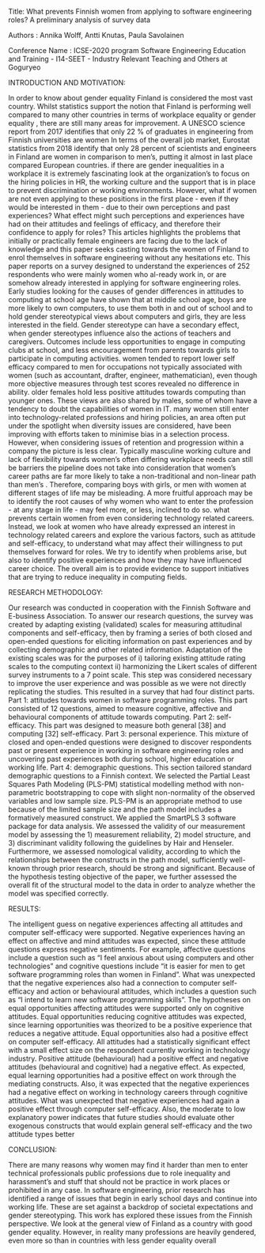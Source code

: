 Title: What prevents Finnish women from applying to software engineering roles? A preliminary analysis of survey data

Authors : Annika Wolff, Antti Knutas, Paula Savolainen

Conference Name : ICSE-2020 program Software Engineering Education and Training - I14-SEET - Industry Relevant Teaching and Others at Goguryeo

INTRODUCTION AND MOTIVATION:

In order to know about gender equality Finland is considered the most vast country. Whilst statistics support the notion that Finland is performing well compared to many other countries in terms of workplace equality or gender equality , there are still many areas for improvement. A UNESCO science report from 2017 identifies that only 22 % of graduates in engineering from Finnish universities are women In terms of the overall job market, Eurostat statistics from 2018 identify that only 28 percent of scientists and engineers in Finland are women in comparison to men’s, putting it almost in last place compared European countries. if there are gender inequalities in a workplace it is extremely fascinating look at the organization’s to focus on the hiring policies in HR, the working culture and the support that is in place to prevent discrimination or working environments. However, what if women are not even applying to these positions in the first place - even if they would be interested in them - due to their own perceptions and past experiences? What effect might such perceptions and experiences have had on their attitudes and feelings of efficacy, and therefore their confidence to apply for roles? This articles highlights the problems that initially or practically female engineers are facing due to the lack of knowledge and this paper seeks casting towards the women of Finland to enrol themselves in software engineering without any hesitations etc. This paper reports on a survey designed to understand the experiences of 252 respondents who were mainly women who al-ready work in, or are somehow already interested in applying for software engineering roles. Early studies looking for the causes of gender differences in attitudes to computing at school age have shown that at middle school age, boys are more likely to own computers, to use them both in and out of school and to hold gender stereotypical views about computers and girls, they are less interested in the field. Gender stereotype can have a secondary effect, when gender stereotypes influence also the actions of teachers and caregivers. Outcomes include less opportunities to engage in computing clubs at school, and less encouragement from parents towards girls to participate in computing activities. women tended to report lower self efficacy compared to men for occupations not typically associated with women (such as accountant, drafter, engineer, mathematician), even though more objective measures through test scores revealed no difference in ability. older females hold less positive attitudes towards computing than younger ones. These views are also shared by males, some of whom have a tendency to doubt the capabilities of women in IT. many women still enter into technology-related professions and hiring policies, an area often put under the spotlight when diversity issues are considered, have been improving with efforts taken to minimise bias in a selection process. However, when considering issues of retention and progression within a company the picture is less clear. Typically masculine working culture and lack of flexibility towards women’s often differing workplace needs can still be barriers the pipeline does not take into consideration that women’s career paths are far more likely to take a non-traditional and non-linear path than men’s . Therefore, comparing boys with girls, or men with women at different stages of life may be misleading. A more fruitful approach may be to identify the root causes of why women who want to enter the profession - at any stage in life - may feel more, or less, inclined to do so. what prevents certain women from even considering technology related careers. Instead, we look at women who have already expressed an interest in technology related careers and explore the various factors, such as attitude and self-efficacy, to understand what may affect their willingness to put themselves forward for roles. We try to identify when problems arise, but also to identify positive experiences and how they may have influenced career choice. The overall aim is to provide evidence to support initiatives that are trying to reduce inequality in computing fields.

RESEARCH METHODOLOGY:

Our research was conducted in cooperation with the Finnish Software and E-business Association. To answer our research questions, the survey was created by adapting existing (validated) scales for measuring attitudinal components and self-efficacy, then by framing a series of both closed and open-ended questions for eliciting information on past experiences and by collecting demographic and other related information. Adaptation of the existing scales was for the purposes of i) tailoring existing attitude rating scales to the computing context ii) harmonizing the Likert scales of different survey instruments to a 7 point scale. This step was considered necessary to improve the user experience and was possible as we were not directly replicating the studies. This resulted in a survey that had four distinct parts. Part 1: attitudes towards women in software programming roles. This part consisted of 12 questions, aimed to measure cognitive, affective and behavioural components of attitude towards computing. Part 2: self-efficacy. This part was designed to measure both general [38] and computing [32] self-efficacy. Part 3: personal experience. This mixture of closed and open-ended questions were designed to discover respondents past or present experience in working in software engineering roles and uncovering past experiences both during school, higher education or working life. Part 4: demographic questions. This section tailored standard demographic questions to a Finnish context. We selected the Partial Least Squares Path Modeling (PLS-PM) statistical modelling method with non-parametric bootstrapping to cope with slight non-normality of the observed variables and low sample size. PLS-PM is an appropriate method to use because of the limited sample size and the path model includes a formatively measured construct. We applied the SmartPLS 3 software package for data analysis. We assessed the validity of our measurement model by assessing the 1) measurement reliability, 2) model structure, and 3) discriminant validity following the guidelines by Hair and Henseler. Furthermore, we assessed nomological validity, according to which the relationships between the constructs in the path model, sufficiently well-known through prior research, should be strong and significant. Because of the hypothesis testing objective of the paper, we further assessed the overall fit of the structural model to the data in order to analyze whether the model was specified correctly.

RESULTS:

The intelligent guess on negative experiences affecting all attitudes and computer self-efficacy were supported. Negative experiences having an effect on affective and mind attitudes was expected, since these attitude questions express negative sentiments. For example, affective questions include a question such as “I feel anxious about using computers and other technologies” and cognitive questions include “it is easier for men to get software programming roles than women in Finland”. What was unexpected that the negative experiences also had a connection to computer self-efficacy and action or behavioural attitudes, which includes a question such as “I intend to learn new software programming skills”. The hypotheses on equal opportunities affecting attitudes were supported only on cognitive attitudes. Equal opportunities reducing cognitive attitudes was expected, since learning opportunities was theorized to be a positive experience that reduces a negative attitude. Equal opportunities also had a positive effect on computer self-efficacy. All attitudes had a statistically significant effect with a small effect size on the respondent currently working in technology industry. Positive attitude (behavioural) had a positive effect and negative attitudes (behavioural and cognitive) had a negative effect. As expected, equal learning opportunities had a positive effect on work through the mediating constructs. Also, it was expected that the negative experiences had a negative effect on working in technology careers through cognitive attitudes. What was unexpected that negative experiences had again a positive effect through computer self-efficacy. Also, the moderate to low explanatory power indicates that future studies should evaluate other exogenous constructs that would explain general self-efficacy and the two attitude types better

CONCLUSION:

There are many reasons why women may find it harder than men to enter technical professionals public professions due to role inequality and harassment’s and stuff that should not be practice in work places or prohibited in any case. In software engineering, prior research has identified a range of issues that begin in early school days and continue into working life. These are set against a backdrop of societal expectations and gender stereotyping. This work has explored these issues from the Finnish perspective. We look at the general view of Finland as a country with good gender equality. However, in reality many professions are heavily gendered, even more so than in countries with less gender equality overall
